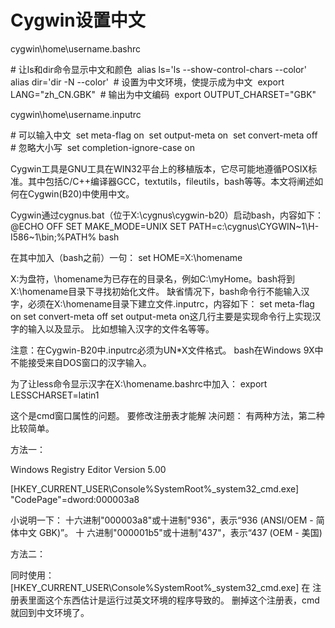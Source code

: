 # Cygwin设置中文

cygwin\home\username\.bashrc

\# 让ls和dir命令显示中文和颜色 
alias ls='ls --show-control-chars --color' 
alias dir='dir -N --color' 
\# 设置为中文环境，使提示成为中文 
export LANG="zh_CN.GBK" 
\# 输出为中文编码 
export OUTPUT_CHARSET="GBK"

cygwin\home\username\.inputrc

\# 可以输入中文 
set meta-flag on 
set output-meta on 
set convert-meta off 
\# 忽略大小写 
set completion-ignore-case on

Cygwin工具是GNU工具在WIN32平台上的移植版本，它尽可能地遵循POSIX标准。其中包括C/C++编译器GCC，textutils，fileutils，bash等等。本文将阐述如何在Cygwin(B20)中使用中文。

Cygwin通过cygnus.bat（位于X:\cygnus\cygwin-b20）启动bash，内容如下： @ECHO OFF
SET MAKE_MODE=UNIX
SET PATH=c:\cygnus\CYGWIN~1\H-I586~1\bin;%PATH%
bash

在其中加入（bash之前）一句： set HOME=X:\homename

X:为盘符，\homename为已存在的目录名，例如C:\myHome。bash将到X:\homename目录下寻找初始化文件。 缺省情况下，bash命令行不能输入汉字，必须在X:\homename目录下建立文件.inputrc，内容如下： set meta-flag on
set convert-meta off
set output-meta on这几行主要是实现命令行上实现汉字的输入以及显示。 比如想输入汉字的文件名等等。

注意：在Cygwin-B20中.inputrc必须为UN*X文件格式。
bash在Windows 9X中不能接受来自DOS窗口的汉字输入。

为了让less命令显示汉字在X:\homename\.bashrc中加入： export LESSCHARSET=latin1

这个是cmd窗口属性的问题。
要修改注册表才能解 决问题：
有两种方法，第二种比较简单。

方法一：

Windows Registry Editor Version 5.00

[HKEY_CURRENT_USER\Console\%SystemRoot%_system32_cmd.exe]
"CodePage"=dword:000003a8

小说明一下：
十六进制"000003a8"或十进制"936"，表示“936 (ANSI/OEM - 简体中文 GBK)”。
十 六进制"000001b5"或十进制"437"，表示“437 (OEM - 美国)

方法二：

同时使用：
[HKEY_CURRENT_USER\Console\%SystemRoot%_system32_cmd.exe]
在 注册表里面这个东西估计是运行过英文环境的程序导致的。
删掉这个注册表，cmd就回到中文环境了。